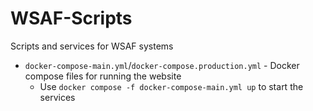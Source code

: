 # WSAF-Scripts
Scripts and services for WSAF systems

* `docker-compose-main.yml`/`docker-compose.production.yml` - Docker compose files for running the website
  * Use `docker compose -f docker-compose-main.yml up` to start the services